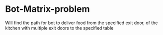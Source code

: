 # Bot-Matrix-problem
Will find the path for bot to deliver food  from the specified exit door, of the kitchen  with multiple exit doors to the specified table
